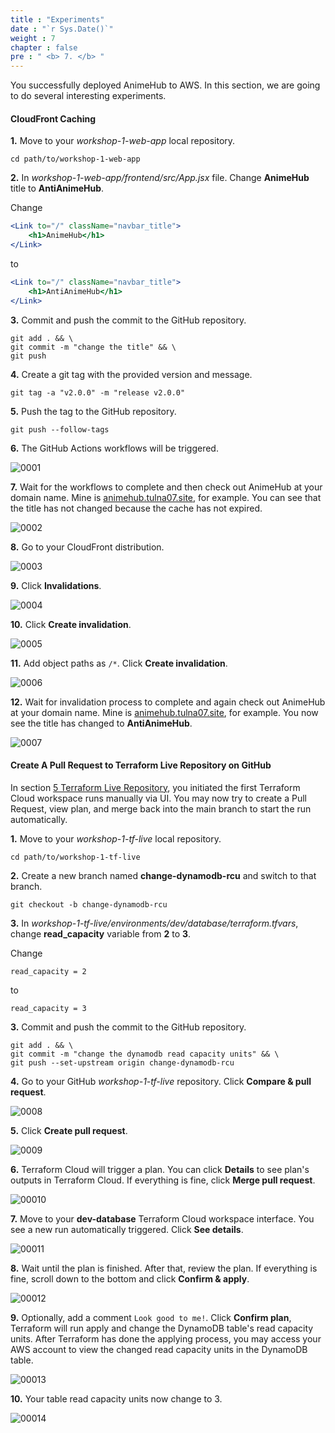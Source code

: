 ```yaml
---
title : "Experiments"
date : "`r Sys.Date()`"
weight : 7
chapter : false
pre : " <b> 7. </b> "
---
```


You successfully deployed AnimeHub to AWS. In this section, we are going to do several interesting experiments.

#### CloudFront Caching

**1.** Move to your *workshop-1-web-app* local repository.

```git
cd path/to/workshop-1-web-app
```

**2.** In *workshop-1-web-app/frontend/src/App.jsx* file. Change **AnimeHub** title to **AntiAnimeHub**.

Change

```jsx
<Link to="/" className="navbar_title">
    <h1>AnimeHub</h1>
</Link>
```

to

```jsx
<Link to="/" className="navbar_title">
    <h1>AntiAnimeHub</h1>
</Link>
```

**3.** Commit and push the commit to the GitHub repository.

```git
git add . && \
git commit -m "change the title" && \
git push
```

**4.** Create a git tag with the provided version and message.

```git
git tag -a "v2.0.0" -m "release v2.0.0"
```

**5.** Push the tag to the GitHub repository.

```git
git push --follow-tags
```

**6.** The GitHub Actions workflows will be triggered.

![0001](/images/7/0001.svg?featherlight=false&width=100pc)

**7.** Wait for the workflows to complete and then check out AnimeHub at your domain name. Mine is [animehub.tulna07.site](https://animehub.tulna07.site/), for example. You can see that the title has not changed because the cache has not expired.

![0002](/images/7/0002.svg?featherlight=false&width=100pc)

**8.** Go to your CloudFront distribution.

![0003](/images/7/0003.svg?featherlight=false&width=100pc)

**9.** Click **Invalidations**.

![0004](/images/7/0004.svg?featherlight=false&width=100pc)

**10.** Click **Create invalidation**.

![0005](/images/7/0005.svg?featherlight=false&width=100pc)

**11.**  Add object paths as `/*`. Click **Create invalidation**.

![0006](/images/7/0006.svg?featherlight=false&width=100pc)

**12.** Wait for invalidation process to complete and again check out AnimeHub at your domain name. Mine is [animehub.tulna07.site](https://animehub.tulna07.site/), for example. You now see the title has changed to **AntiAnimeHub**.

![0007](/images/7/0007.svg?featherlight=false&width=100pc)

#### Create A Pull Request to Terraform Live Repository on GitHub

In section [5 Terraform Live Repository](../5-Terraform-Live-Repository/), you initiated the first Terraform Cloud workspace runs manually via UI. You may now try to create a Pull Request, view plan, and merge back into the main branch to start the run automatically.

**1.** Move to your *workshop-1-tf-live* local repository.

```git
cd path/to/workshop-1-tf-live
```

**2.** Create a new branch named **change-dynamodb-rcu** and switch to that branch.

```git
git checkout -b change-dynamodb-rcu
```

**3.** In *workshop-1-tf-live/environments/dev/database/terraform.tfvars*, change **read_capacity** variable from **2** to **3**.

Change

```git
read_capacity = 2
```

to

```git
read_capacity = 3
```

**3.** Commit and push the commit to the GitHub repository.

```git
git add . && \
git commit -m "change the dynamodb read capacity units" && \
git push --set-upstream origin change-dynamodb-rcu
```

**4.** Go to your GitHub *workshop-1-tf-live* repository. Click **Compare & pull request**.

![0008](/images/7/0008.svg?featherlight=false&width=100pc)

**5.** Click **Create pull request**.

![0009](/images/7/0009.svg?featherlight=false&width=100pc)

**6.** Terraform Cloud will trigger a plan. You can click **Details** to see plan's outputs in Terraform Cloud. If everything is fine, click **Merge pull request**.

![00010](/images/7/00010.svg?featherlight=false&width=100pc)

**7.** Move to your **dev-database** Terraform Cloud workspace interface. You see a new run automatically triggered. Click **See details**.

![00011](/images/7/00011.svg?featherlight=false&width=100pc)

**8.** Wait until the plan is finished. After that, review the plan. If everything is fine, scroll down to the bottom and click **Confirm & apply**.

![00012](/images/7/00012.svg?featherlight=false&width=100pc)

**9.** Optionally, add a comment `Look good to me!`. Click **Confirm plan**, Terraform will run apply and change the DynamoDB table's read capacity units. After Terraform has done the applying process, you may access your AWS account to view the changed read capacity units in the DynamoDB table. 

![00013](/images/7/00013.svg?featherlight=false&width=100pc)

**10.** Your table read capacity units now change to 3.

![00014](/images/7/00014.svg?featherlight=false&width=100pc)
